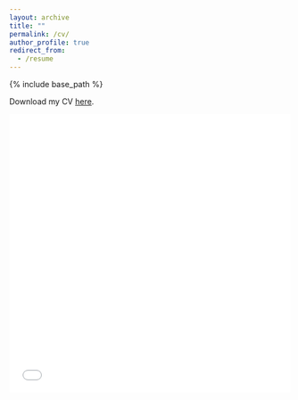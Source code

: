 ```yaml
---
layout: archive
title: ""
permalink: /cv/
author_profile: true
redirect_from:
  - /resume
---
```


{% include base_path %}

Download my CV [here](/nadjavanthoff.github.io//files/CV_Nadja_vantHoff.pdf).

<iframe src="/nadjavanthoff.github.io//files/CV_Nadja_vantHoff.pdf" width="100%" height="500" frameborder="no" border="0" marginwidth="0" marginheight="0"></iframe>



